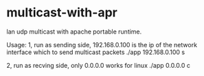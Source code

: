 # multicast-with-apr
lan udp multicast with apache portable runtime.

Usage:
1, run as sending side, 192.168.0.100 is the ip of the network interface which to send multicast packets
	./app 192.168.0.100 s

2, run as recving side, only 0.0.0.0 works for linux
	./app 0.0.0.0 c
